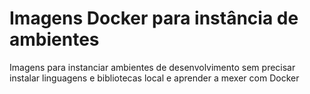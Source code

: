 # Imagens Docker para instância de ambientes

Imagens para instanciar ambientes de desenvolvimento sem precisar
instalar linguagens e bibliotecas local e aprender a mexer com Docker
